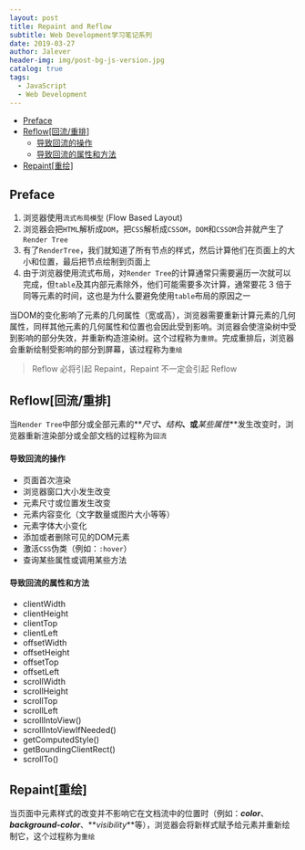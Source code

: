 ```yaml
---
layout: post
title: Repaint and Reflow
subtitle: Web Development学习笔记系列
date: 2019-03-27
author: Jalever
header-img: img/post-bg-js-version.jpg
catalog: true
tags:
  - JavaScript
  - Web Development
---
```


- [Preface](#preface)
- [Reflow[回流/重排]](#reflow%E5%9B%9E%E6%B5%81%E9%87%8D%E6%8E%92)
    - [导致回流的操作](#%E5%AF%BC%E8%87%B4%E5%9B%9E%E6%B5%81%E7%9A%84%E6%93%8D%E4%BD%9C)
    - [导致回流的属性和方法](#%E5%AF%BC%E8%87%B4%E5%9B%9E%E6%B5%81%E7%9A%84%E5%B1%9E%E6%80%A7%E5%92%8C%E6%96%B9%E6%B3%95)
- [Repaint[重绘]](#repaint%E9%87%8D%E7%BB%98)

## Preface

1. 浏览器使用`流式布局模型` (Flow Based Layout)
2. 浏览器会把`HTML`解析成`DOM`，把`CSS`解析成`CSSOM`，`DOM`和`CSSOM`合并就产生了`Render Tree`
3. 有了`RenderTree`，我们就知道了所有节点的样式，然后计算他们在页面上的大小和位置，最后把节点绘制到页面上
4. 由于浏览器使用流式布局，对`Render Tree`的计算通常只需要遍历一次就可以完成，但`table`及其内部元素除外，他们可能需要多次计算，通常要花 3 倍于同等元素的时间，这也是为什么要避免使用`table`布局的原因之一

当DOM的变化影响了元素的几何属性（宽或高），浏览器需要重新计算元素的几何属性，同样其他元素的几何属性和位置也会因此受到影响。浏览器会使渲染树中受到影响的部分失效，并重新构造渲染树。这个过程称为`重排`。完成重排后，浏览器会重新绘制受影响的部分到屏幕，该过程称为`重绘`
> Reflow 必将引起 Repaint，Repaint 不一定会引起 Reflow


## Reflow[回流/重排]

当`Render Tree`中部分或全部元素的**_尺寸_**、**_结构_**、或**_某些属性_**发生改变时，浏览器重新渲染部分或全部文档的过程称为`回流`

#### 导致回流的操作
- 页面首次渲染
- 浏览器窗口大小发生改变
- 元素尺寸或位置发生改变
- 元素内容变化（文字数量或图片大小等等）
- 元素字体大小变化
- 添加或者删除可见的DOM元素
- 激活`CSS`伪类（例如：`:hover`）
- 查询某些属性或调用某些方法

#### 导致回流的属性和方法
- clientWidth
- clientHeight
- clientTop
- clientLeft
- offsetWidth
- offsetHeight
- offsetTop
- offsetLeft
- scrollWidth
- scrollHeight
- scrollTop
- scrollLeft
- scrollIntoView()
- scrollIntoViewIfNeeded()
- getComputedStyle()
- getBoundingClientRect()
- scrollTo()

## Repaint[重绘]

当页面中元素样式的改变并不影响它在文档流中的位置时（例如：**_color_**、**_background-color_**、**_visibility_**等），浏览器会将新样式赋予给元素并重新绘制它，这个过程称为`重绘`
